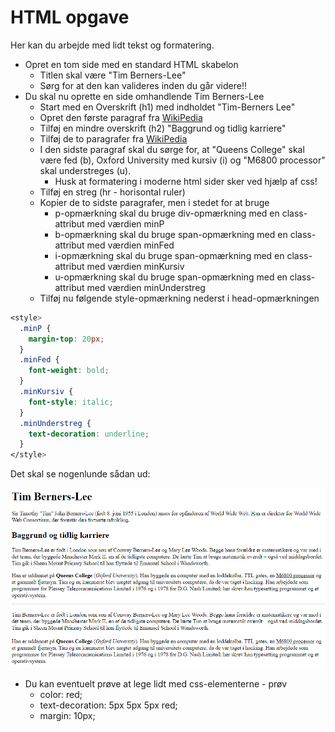# HTML opgave

Her kan du arbejde med lidt tekst og formatering.

- Opret en tom side med en standard HTML skabelon 
  - Titlen skal være "Tim Berners-Lee"
  - Sørg for at den kan valideres inden du går videre!!
- Du skal nu oprette en side omhandlende Tim Berners-Lee
  - Start med en Overskrift (h1) med indholdet "Tim-Berners Lee"
  - Opret den første paragraf fra [WikiPedia](https://da.wikipedia.org/wiki/Tim_Berners-Lee)
  - Tilføj en mindre overskrift (h2) "Baggrund og tidlig karriere"
  - Tilføj de to paragrafer fra [WikiPedia](https://da.wikipedia.org/wiki/Tim_Berners-Lee)
  - I den sidste paragraf skal du sørge for, at "Queens College" skal være fed (b), Oxford University med kursiv (i) og "M6800 processor" skal understreges (u).
    - Husk at formatering i moderne html sider sker ved hjælp af css!
  - Tilføj en streg (hr - horisontal ruler)
  - Kopier de to sidste paragrafer, men i stedet for at bruge
    - p-opmærkning skal du bruge div-opmærkning med en class-attribut med værdien minP
    - b-opmærkning skal du bruge span-opmærkning med en class-attribut med værdien minFed
    - i-opmærkning skal du bruge span-opmærkning med en class-attribut med værdien minKursiv
    - u-opmærkning skal du bruge span-opmærkning med en class-attribut med værdien minUnderstreg
  - Tilføj nu følgende style-opmærkning nederst i head-opmærkningen
```css
<style>
  .minP {
    margin-top: 20px;
  }
  .minFed {
    font-weight: bold;
  }
  .minKursiv {
    font-style: italic;
  }
  .minUnderstreg {
    text-decoration: underline;
  }
</style>
```

Det skal se nogenlunde sådan ud:

![](tekst.png)


- Du kan eventuelt prøve at lege lidt med css-elementerne - prøv
  - color: red;
  - text-decoration: 5px 5px 5px red;
  - margin: 10px;
